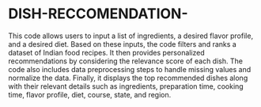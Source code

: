 # DISH-RECCOMENDATION-

 This code allows users to input a list of ingredients, a desired flavor profile, and a desired diet. Based on these inputs, the code filters and ranks a dataset of Indian food recipes. It then provides personalized recommendations by considering the relevance score of each dish. The code also includes data preprocessing steps to handle missing values and normalize the data. Finally, it displays the top recommended dishes along with their relevant details such as ingredients, preparation time, cooking time, flavor profile, diet, course, state, and region.

